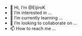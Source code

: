 - 👋 Hi, I’m @EijiroK
- 👀 I’m interested in ...
- 🌱 I’m currently learning ...
- 💞️ I’m looking to collaborate on ...
- 📫 How to reach me ...

<!---
EijiroK/EijiroK is a ✨ special ✨ repository because its `README.md` (this file) appears on your GitHub profile.
You can click the Preview link to take a look at your changes.
--->
